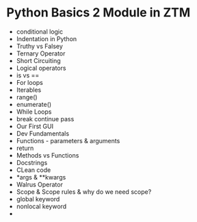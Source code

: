 # Python Basics 2 Module in ZTM

- conditional logic
- Indentation in Python
- Truthy vs Falsey
- Ternary Operator
- Short Circuiting
- Logical operators
- is vs ==
- For loops
- Iterables
- range()
- enumerate()
- While Loops
- break continue pass
- Our First GUI
- Dev Fundamentals
- Functions - parameters & arguments
- return
- Methods vs Functions
- Docstrings
- CLean code
- *args & **kwargs
- Walrus Operator
- Scope & Scope rules & why do we need scope?
- global keyword
- nonlocal keyword
- 